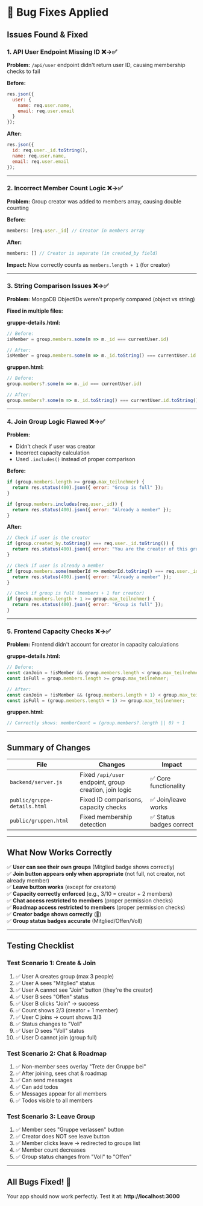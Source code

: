 # 🐛 Bug Fixes Applied

## Issues Found & Fixed

### 1. **API User Endpoint Missing ID** ❌→✅
**Problem:** `/api/user` endpoint didn't return user ID, causing membership checks to fail

**Before:**
```javascript
res.json({ 
  user: {
    name: req.user.name,
    email: req.user.email
  }
});
```

**After:**
```javascript
res.json({ 
  id: req.user._id.toString(),
  name: req.user.name,
  email: req.user.email
});
```

---

### 2. **Incorrect Member Count Logic** ❌→✅
**Problem:** Group creator was added to members array, causing double counting

**Before:**
```javascript
members: [req.user._id] // Creator in members array
```

**After:**
```javascript
members: [] // Creator is separate (in created_by field)
```

**Impact:** Now correctly counts as `members.length + 1` (for creator)

---

### 3. **String Comparison Issues** ❌→✅
**Problem:** MongoDB ObjectIDs weren't properly compared (object vs string)

**Fixed in multiple files:**

**gruppe-details.html:**
```javascript
// Before:
isMember = group.members.some(m => m._id === currentUser.id)

// After:
isMember = group.members.some(m => m._id.toString() === currentUser.id.toString())
```

**gruppen.html:**
```javascript
// Before:
group.members?.some(m => m._id === currentUser.id)

// After:
group.members?.some(m => m._id.toString() === currentUser.id.toString())
```

---

### 4. **Join Group Logic Flawed** ❌→✅
**Problem:** 
- Didn't check if user was creator
- Incorrect capacity calculation
- Used `.includes()` instead of proper comparison

**Before:**
```javascript
if (group.members.length >= group.max_teilnehmer) {
  return res.status(400).json({ error: "Group is full" });
}

if (group.members.includes(req.user._id)) {
  return res.status(400).json({ error: "Already a member" });
}
```

**After:**
```javascript
// Check if user is the creator
if (group.created_by.toString() === req.user._id.toString()) {
  return res.status(400).json({ error: "You are the creator of this group" });
}

// Check if user is already a member
if (group.members.some(memberId => memberId.toString() === req.user._id.toString())) {
  return res.status(400).json({ error: "Already a member" });
}

// Check if group is full (members + 1 for creator)
if (group.members.length + 1 >= group.max_teilnehmer) {
  return res.status(400).json({ error: "Group is full" });
}
```

---

### 5. **Frontend Capacity Checks** ❌→✅
**Problem:** Frontend didn't account for creator in capacity calculations

**gruppe-details.html:**
```javascript
// Before:
const canJoin = !isMember && group.members.length < group.max_teilnehmer;
const isFull = group.members.length >= group.max_teilnehmer;

// After:
const canJoin = !isMember && (group.members.length + 1) < group.max_teilnehmer;
const isFull = (group.members.length + 1) >= group.max_teilnehmer;
```

**gruppen.html:**
```javascript
// Correctly shows: memberCount = (group.members?.length || 0) + 1
```

---

## Summary of Changes

| File | Changes | Impact |
|------|---------|--------|
| `backend/server.js` | Fixed `/api/user` endpoint, group creation, join logic | ✅ Core functionality |
| `public/gruppe-details.html` | Fixed ID comparisons, capacity checks | ✅ Join/leave works |
| `public/gruppen.html` | Fixed membership detection | ✅ Status badges correct |

---

## What Now Works Correctly

✅ **User can see their own groups** (Mitglied badge shows correctly)  
✅ **Join button appears only when appropriate** (not full, not creator, not already member)  
✅ **Leave button works** (except for creators)  
✅ **Capacity correctly enforced** (e.g., 3/10 = creator + 2 members)  
✅ **Chat access restricted to members** (proper permission checks)  
✅ **Roadmap access restricted to members** (proper permission checks)  
✅ **Creator badge shows correctly** (👑)  
✅ **Group status badges accurate** (Mitglied/Offen/Voll)  

---

## Testing Checklist

### Test Scenario 1: Create & Join
1. ✅ User A creates group (max 3 people)
2. ✅ User A sees "Mitglied" status
3. ✅ User A cannot see "Join" button (they're the creator)
4. ✅ User B sees "Offen" status
5. ✅ User B clicks "Join" → success
6. ✅ Count shows 2/3 (creator + 1 member)
7. ✅ User C joins → count shows 3/3
8. ✅ Status changes to "Voll"
9. ✅ User D sees "Voll" status
10. ✅ User D cannot join (group full)

### Test Scenario 2: Chat & Roadmap
1. ✅ Non-member sees overlay "Trete der Gruppe bei"
2. ✅ After joining, sees chat & roadmap
3. ✅ Can send messages
4. ✅ Can add todos
5. ✅ Messages appear for all members
6. ✅ Todos visible to all members

### Test Scenario 3: Leave Group
1. ✅ Member sees "Gruppe verlassen" button
2. ✅ Creator does NOT see leave button
3. ✅ Member clicks leave → redirected to groups list
4. ✅ Member count decreases
5. ✅ Group status changes from "Voll" to "Offen"

---

## All Bugs Fixed! 🎉

Your app should now work perfectly. Test it at: **http://localhost:3000**






